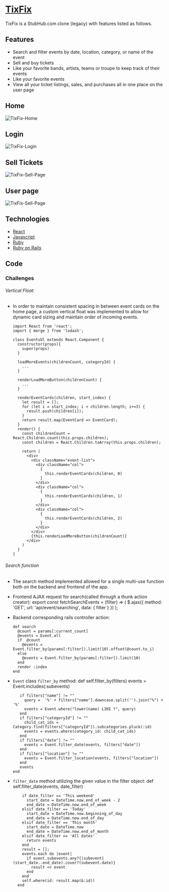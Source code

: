 
# [TixFix](https://tixfix.herokuapp.com/#/)
TixFix is a StubHub.com clone (legacy) with features listed as follows.

## Features
+ Search and filter events by date, location, category, or name of the event
+ Sell and buy tickets
+ Like your favorite bands, artists, teams or troupe to keep track of their events
+ Like your favorite events
+ View all your ticket listings, sales, and purchases all in one place on the user page

## Home
![TixFix-Home](https://github.com/Strauaar/TixFix/blob/no_subcats/screenshots/tixfix-home.png "TixFix-Home")

## Login
![TixFix-Login](https://github.com/Strauaar/TixFix/blob/no_subcats/screenshots/login-page.png)

## Sell Tickets
![TixFix-Sell-Page](https://github.com/Strauaar/TixFix/blob/no_subcats/screenshots/sell-tickets-page.png)

## User page
![TixFix-Sell-Page](https://github.com/Strauaar/TixFix/blob/no_subcats/screenshots/user-hub.png)

## Technologies
+ [React](https://reactjs.org/)
+ [Javascript](https://developer.mozilla.org/en-US/docs/Web/JavaScript)
+ [Ruby](https://www.ruby-lang.org/en/)
+ [Ruby on Rails](http://rubyonrails.org/)

## Code

### Challenges
###### Vertical Float:
+ In order to maintain consistent spacing in between event cards on the home page, a custom vertical float was implemented to allow for dynamic card sizing and maintain order of incoming events.


      import React from 'react';
      import { merge } from 'lodash';

      class EventsUl extends React.Component {
        constructor(props){
          super(props)
        }

        loadMoreEvents(childrenCount, categoryId) {
          ...
        }

        renderLoadMoreButton(childrenCount) {
          ...
        }

        renderEventCards(children, start_index) {
          let result = [];
          for (let i = start_index; i < children.length; i+=3) {
            result.push(children[i]);
          }
          return result.map(EventCard => EventCard);
        }
        render() {
          const childrenCount = React.Children.count(this.props.children);
          const children = React.Children.toArray(this.props.children);

          return (
            <div>
              <div className="event-list">
                <div className="col">
                  {
                    this.renderEventCards(children, 0)
                  }
                </div>
                <div className="col">
                  {
                    this.renderEventCards(children, 1)
                  }
                </div>
                <div className="col">
                  {
                    this.renderEventCards(children, 2)
                  }
                </div>
              </div>
              {this.renderLoadMoreButton(childrenCount)}
            </div>
          )
        }
      }

###### Search function
+ The search method implemented allowed for a single multi-use function both on the backend and frontend of the app.

+ Frontend AJAX request for search(called through a thunk action creator):
      export const fetchSearchEvents = (filter) => (
        $.ajax({
          method: 'GET',
          url: 'api/event/searching',
          data: { filter }
        })
      );
+ Backend corresponding rails controller action:
      
      def search
        @count = params[:current_count]
        @events = Event.all
        if  @count
          @events = Event.filter_by(params[:filter]).limit(10).offset(@count.to_i)
        else
          @events = Event.filter_by(params[:filter]).limit(10)
        end
        render :index
      end
+ `Event` class `filter_by` method:
      def self.filter_by(filters)
        events = Event.includes(:subevents)

         if filters["name"] != ""
           query =  '%' + filters["name"].downcase.split('').join("%") + '%'
           events = Event.where("lower(name) LIKE ?", query)
         end
         if filters["categoryId"] != ""
           child_cat_ids = Category.find(filters["categoryId"]).subcategories.pluck(:id)
           events = events.where(category_id: child_cat_ids)
         end
         if filters["date"] != ""
           events = Event.filter_date(events, filters["date"])
         end
         if filters["location"] != ""
           events = Event.filter_location(events, filters["location"])
         end
         events
      end
+ `filter_date` method utilizing the given value in the filter object:
        def self.filter_date(events, date_filter)

          if date_filter == 'This weekend'
            start_date = DateTime.now.end_of_week - 2
            end_date = DateTime.now.end_of_week
          elsif date_filter == 'Today'
            start_date = DateTime.now.beginning_of_day
            end_date = DateTime.now.end_of_day
          elsif date_filter == 'This month'
            start_date = DateTime.now
            end_date = DateTime.now.end_of_month
          elsif date_filter == 'All dates'
            return events
          end
          result = [];
          events.each do |event|
            if event.subevents.any?{|subevent| (start_date..end_date).cover?(subevent.date)}
              result << event
            end
          end
          self.where(id: result.map(&:id))
        end
